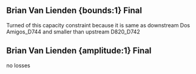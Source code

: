## Brian Van Lienden {bounds:1} Final
Turned of this capacity constraint because it is same as downstream Dos Amigos_D744 and smaller than upstream D820_D742

## Brian Van Lienden {amplitude:1} Final
no losses
